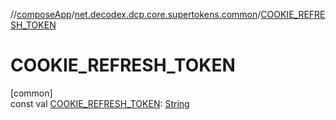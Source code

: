 //[composeApp](../../index.md)/[net.decodex.dcp.core.supertokens.common](index.md)/[COOKIE_REFRESH_TOKEN](-c-o-o-k-i-e_-r-e-f-r-e-s-h_-t-o-k-e-n.md)

# COOKIE_REFRESH_TOKEN

[common]\
const val [COOKIE_REFRESH_TOKEN](-c-o-o-k-i-e_-r-e-f-r-e-s-h_-t-o-k-e-n.md): [String](https://kotlinlang.org/api/latest/jvm/stdlib/kotlin/-string/index.html)

